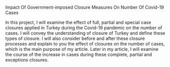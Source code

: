 Impact Of Government-imposed Closure Measures On Number Of Covid-19 Cases

In this project, I will examine the effect of full, partial and special case closures applied in Turkey during the Covid-19 pandemic on the number of cases. 
I will convey the understanding of closure of Turkey and define these types of closure. I will also consider before and after these closure processes and 
explain to you the effect of closures on the number of cases, which is the main purpose of my article.
Later in my article, I will examine the course of the increase in cases during these complete, partial and exceptions closures. 
